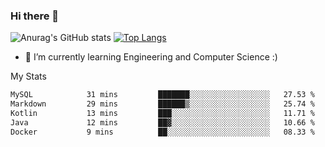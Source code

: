 ### Hi there 👋

![Anurag's GitHub stats](https://github-readme-stats.vercel.app/api?username=MatteoIorio11&show_icons=true&theme=dark) 
[![Top Langs](https://github-readme-stats.vercel.app/api/top-langs/?username=MatteoIorio11&theme=dark)](https://github.com/MatteoIorio11/github-readme-stats)

- 🌱 I’m currently learning Engineering and Computer Science :)

<!--
**MatteoIorio11/MatteoIorio11** is a ✨ _special_ ✨ repository because its `README.md` (this file) appears on your GitHub profile.

Here are some ideas to get you started:

- 🔭 I’m currently working on ...
- 🌱 I’m currently learning ...
- 👯 I’m looking to collaborate on ...
- 🤔 I’m looking for help with ...
- 💬 Ask me about ...
- 📫 How to reach me: ...
- 😄 Pronouns: ...
- ⚡ Fun fact: ...
-->
My Stats
<!--START_SECTION:waka-->

```txt
MySQL            31 mins         ███████░░░░░░░░░░░░░░░░░░   27.53 %
Markdown         29 mins         ██████▒░░░░░░░░░░░░░░░░░░   25.74 %
Kotlin           13 mins         ███░░░░░░░░░░░░░░░░░░░░░░   11.71 %
Java             12 mins         ██▓░░░░░░░░░░░░░░░░░░░░░░   10.66 %
Docker           9 mins          ██░░░░░░░░░░░░░░░░░░░░░░░   08.33 %
```

<!--END_SECTION:waka-->
